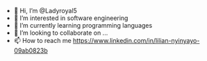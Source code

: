- 👋 Hi, I’m @Ladyroyal5
- 👀 I’m interested in software engineering 
- 🌱 I’m currently learning programming languages
- 💞️ I’m looking to collaborate on ...
- 📫 How to reach me https://www.linkedin.com/in/lilian-nyinyayo-09ab0823b

<!---
Ladyroyal5/Ladyroyal5 is a ✨ special ✨ repository because its `README.md` (this file) appears on your GitHub profile.
You can click the Preview link to take a look at your changes.
--->
